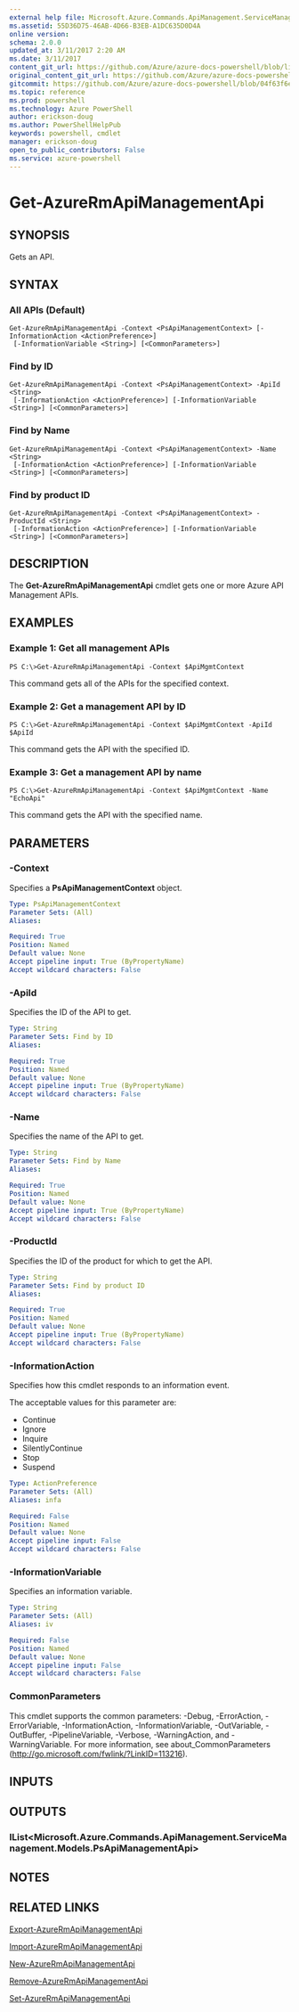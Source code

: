 ```yaml
---
external help file: Microsoft.Azure.Commands.ApiManagement.ServiceManagement.dll-Help.xml
ms.assetid: 55D36D75-46AB-4D66-B3EB-A1DC635D0D4A
online version: 
schema: 2.0.0
updated_at: 3/11/2017 2:20 AM
ms.date: 3/11/2017
content_git_url: https://github.com/Azure/azure-docs-powershell/blob/live/azureps-cmdlets-docs/ResourceManager/AzureRM.ApiManagement/v3.5.0/Get-AzureRmApiManagementApi.md
original_content_git_url: https://github.com/Azure/azure-docs-powershell/blob/live/azureps-cmdlets-docs/ResourceManager/AzureRM.ApiManagement/v3.5.0/Get-AzureRmApiManagementApi.md
gitcommit: https://github.com/Azure/azure-docs-powershell/blob/04f63f6e685743ace2c57eb157574e34e8610b1c/azureps-cmdlets-docs/ResourceManager/AzureRM.ApiManagement/v3.5.0/Get-AzureRmApiManagementApi.md
ms.topic: reference
ms.prod: powershell
ms.technology: Azure PowerShell
author: erickson-doug
ms.author: PowerShellHelpPub
keywords: powershell, cmdlet
manager: erickson-doug
open_to_public_contributors: False
ms.service: azure-powershell
---
```


# Get-AzureRmApiManagementApi

## SYNOPSIS
Gets an API.

## SYNTAX

### All APIs (Default)
```
Get-AzureRmApiManagementApi -Context <PsApiManagementContext> [-InformationAction <ActionPreference>]
 [-InformationVariable <String>] [<CommonParameters>]
```

### Find by ID
```
Get-AzureRmApiManagementApi -Context <PsApiManagementContext> -ApiId <String>
 [-InformationAction <ActionPreference>] [-InformationVariable <String>] [<CommonParameters>]
```

### Find by Name
```
Get-AzureRmApiManagementApi -Context <PsApiManagementContext> -Name <String>
 [-InformationAction <ActionPreference>] [-InformationVariable <String>] [<CommonParameters>]
```

### Find by product ID
```
Get-AzureRmApiManagementApi -Context <PsApiManagementContext> -ProductId <String>
 [-InformationAction <ActionPreference>] [-InformationVariable <String>] [<CommonParameters>]
```

## DESCRIPTION
The **Get-AzureRmApiManagementApi** cmdlet gets one or more Azure API Management APIs.

## EXAMPLES

### Example 1: Get all management APIs
```
PS C:\>Get-AzureRmApiManagementApi -Context $ApiMgmtContext
```

This command gets all of the APIs for the specified context.

### Example 2: Get a management API by ID
```
PS C:\>Get-AzureRmApiManagementApi -Context $ApiMgmtContext -ApiId $ApiId
```

This command gets the API with the specified ID.

### Example 3: Get a management API by name
```
PS C:\>Get-AzureRmApiManagementApi -Context $ApiMgmtContext -Name "EchoApi"
```

This command gets the API with the specified name.

## PARAMETERS

### -Context
Specifies a **PsApiManagementContext** object.

```yaml
Type: PsApiManagementContext
Parameter Sets: (All)
Aliases: 

Required: True
Position: Named
Default value: None
Accept pipeline input: True (ByPropertyName)
Accept wildcard characters: False
```

### -ApiId
Specifies the ID of the API to get.

```yaml
Type: String
Parameter Sets: Find by ID
Aliases: 

Required: True
Position: Named
Default value: None
Accept pipeline input: True (ByPropertyName)
Accept wildcard characters: False
```

### -Name
Specifies the name of the API to get.

```yaml
Type: String
Parameter Sets: Find by Name
Aliases: 

Required: True
Position: Named
Default value: None
Accept pipeline input: True (ByPropertyName)
Accept wildcard characters: False
```

### -ProductId
Specifies the ID of the product for which to get the API.

```yaml
Type: String
Parameter Sets: Find by product ID
Aliases: 

Required: True
Position: Named
Default value: None
Accept pipeline input: True (ByPropertyName)
Accept wildcard characters: False
```

### -InformationAction
Specifies how this cmdlet responds to an information event.

The acceptable values for this parameter are:

- Continue
- Ignore
- Inquire
- SilentlyContinue
- Stop
- Suspend

```yaml
Type: ActionPreference
Parameter Sets: (All)
Aliases: infa

Required: False
Position: Named
Default value: None
Accept pipeline input: False
Accept wildcard characters: False
```

### -InformationVariable
Specifies an information variable.

```yaml
Type: String
Parameter Sets: (All)
Aliases: iv

Required: False
Position: Named
Default value: None
Accept pipeline input: False
Accept wildcard characters: False
```

### CommonParameters
This cmdlet supports the common parameters: -Debug, -ErrorAction, -ErrorVariable, -InformationAction, -InformationVariable, -OutVariable, -OutBuffer, -PipelineVariable, -Verbose, -WarningAction, and -WarningVariable. For more information, see about_CommonParameters (http://go.microsoft.com/fwlink/?LinkID=113216).

## INPUTS

## OUTPUTS

### IList<Microsoft.Azure.Commands.ApiManagement.ServiceManagement.Models.PsApiManagementApi>

## NOTES

## RELATED LINKS

[Export-AzureRmApiManagementApi](xref:ResourceManager/AzureRM.ApiManagement/v3.5.0/Export-AzureRmApiManagementApi.md)

[Import-AzureRmApiManagementApi](xref:ResourceManager/AzureRM.ApiManagement/v3.5.0/Import-AzureRmApiManagementApi.md)

[New-AzureRmApiManagementApi](xref:ResourceManager/AzureRM.ApiManagement/v3.5.0/New-AzureRmApiManagementApi.md)

[Remove-AzureRmApiManagementApi](xref:ResourceManager/AzureRM.ApiManagement/v3.5.0/Remove-AzureRmApiManagementApi.md)

[Set-AzureRmApiManagementApi](xref:ResourceManager/AzureRM.ApiManagement/v3.5.0/Set-AzureRmApiManagementApi.md)


